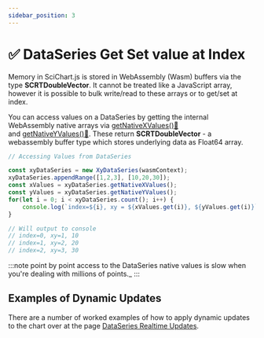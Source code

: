 ```yaml
---
sidebar_position: 3
---
```


# ✅ DataSeries Get Set value at Index

Memory in SciChart.js is stored in WebAssembly (Wasm) buffers via the type **SCRTDoubleVector**. It cannot be treated like a JavaScript array, however it is possible to bulk write/read to these arrays or to get/set at index.

You can access values on a DataSeries by getting the internal WebAssembly native arrays via [getNativeXValues():blue_book:](https://www.scichart.com/documentation/js/current/typedoc/classes/xydataseries.html#getnativexvalues) and [getNativeYValues():blue_book:](https://www.scichart.com/documentation/js/current/typedoc/classes/xydataseries.html#getnativeyvalues). These return **SCRTDoubleVector** - a webassembly buffer type which stores underlying data as Float64 array.

```ts
// Accessing Values from DataSeries

const xyDataSeries = new XyDataSeries(wasmContext);
xyDataSeries.appendRange([1,2,3], [10,20,30]);
const xValues = xyDataSeries.getNativeXValues();
const yValues = xyDataSeries.getNativeYValues();
for(let i = 0; i < xyDataSeries.count(); i++) {
    console.log(`index=${i}, xy = ${xValues.get(i)}, ${yValues.get(i)}`);
}

// Will output to console
// index=0, xy=1, 10
// index=1, xy=2, 20
// index=2, xy=3, 30
```
:::note
point by point access to the DataSeries native values is slow when you're dealing with millions of points._
:::

Examples of Dynamic Updates
---------------------------

There are a number of worked examples of how to apply dynamic updates to the chart over at the page [DataSeries Realtime Updates](/docs/2d-charts/chart-types/data-series-api/realtime-updates).
